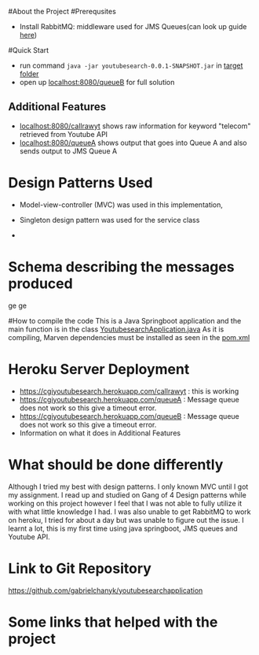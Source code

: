 

#About the Project
#Prerequsites
- Install RabbitMQ: middleware used for JMS Queues(can look up guide [here](https://spring.io/guides/gs/messaging-rabbitmq/))

#Quick Start
- run command ```java -jar youtubesearch-0.0.1-SNAPSHOT.jar``` in [target folder](target/youtubesearch-0.0.1-SNAPSHOT.jar)
- open up [localhost:8080/queueB](http://localhost:8080/queueB) for full solution

## Additional Features
- [localhost:8080/callrawyt](http://localhost:8080/callrawyt) shows raw information for keyword "telecom" retrieved from Youtube API
- [localhost:8080/queueA](http://localhost:8080/queueA) shows output that goes into Queue A and also sends output to JMS Queue A

# Design Patterns Used
- Model-view-controller (MVC) was used in this implementation, 

- Singleton design pattern was used for the service class
- 

# Schema describing the messages produced
ge
ge

#How to compile the code
This is a Java Springboot application and the main function is in the class [YoutubesearchApplication.java](src/main/java/com/youtubemetricapp/youtubesearch/YoutubesearchApplication.java)
As it is compiling, Marven dependencies must be installed as seen in the [pom.xml](pom.xml)

# Heroku Server Deployment
- https://cgiyoutubesearch.herokuapp.com/callrawyt : this is working
- https://cgiyoutubesearch.herokuapp.com/queueA : Message queue does not work so this give a timeout error.
- https://cgiyoutubesearch.herokuapp.com/queueB : Message queue does not work so this give a timeout error.
- Information on what it does in Additional Features

# What should be done differently
Although I tried my best with design patterns. I only known MVC until I got my assignment. I read up and studied on Gang of 4 Design patterns while working on this project however I feel that I was not able to fully utilize it with what little knowledge I had.
I was also unable to get RabbitMQ to work on heroku, I tried for about a day but was unable to figure out the issue.
I learnt a lot, this is my first time using java springboot, JMS queues and Youtube API.

# Link to Git Repository
https://github.com/gabrielchanyk/youtubesearchapplication

# Some links that helped with the project